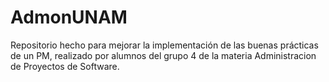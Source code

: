 # AdmonUNAM
Repositorio hecho para mejorar la implementación de las buenas prácticas de un PM, realizado por alumnos del grupo 4 de la materia Administracion de Proyectos de Software.
